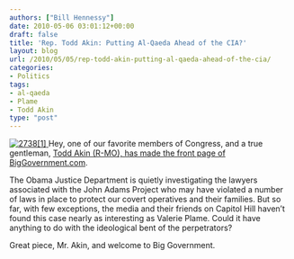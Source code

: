 ```yaml
---
authors: ["Bill Hennessy"]
date: 2010-05-06 03:01:12+00:00
draft: false
title: 'Rep. Todd Akin: Putting Al-Qaeda Ahead of the CIA?'
layout: blog
url: /2010/05/05/rep-todd-akin-putting-al-qaeda-ahead-of-the-cia/
categories:
- Politics
tags:
- al-qaeda
- Plame
- Todd Akin
type: "post"
---
```


[![2738[1]](https://hennessysview.com/wp-content/uploads/2010/05/27381_thumb.jpg)
](https://hennessysview.com/wp-content/uploads/2010/05/27381.jpg) Hey, one of our favorite members of Congress, and a true gentleman, [Todd Akin (R-MO), has made the front page of BigGovernment.com](https://biggovernment.com/takin/2010/05/05/putting-al-qaeda-ahead-of-the-cia/).

 

The Obama Justice Department is quietly investigating the lawyers associated with the John Adams Project who may have violated a number of laws in place to protect our covert operatives and their families. But so far, with few exceptions, the media and their friends on Capitol Hill haven’t found this case nearly as interesting as Valerie Plame. Could it have anything to do with the ideological bent of the perpetrators?

 

Great piece, Mr. Akin, and welcome to Big Government.
